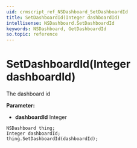 ```yaml
---
uid: crmscript_ref_NSDashboard_SetDashboardId
title: SetDashboardId(Integer dashboardId)
intellisense: NSDashboard.SetDashboardId
keywords: NSDashboard, GetDashboardId
so.topic: reference
---
```


# SetDashboardId(Integer dashboardId)

The dashboard id

**Parameter:** 
* **dashboardId** Integer

```crmscript
NSDashboard thing;
Integer dashboardId;
thing.SetDashboardId(dashboardId);
```

